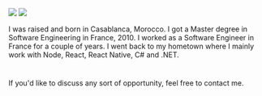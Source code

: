 ![](https://raw.githubusercontent.com/aelassas/aelassas/output/github-contribution-grid-snake.svg#gh-light-mode-only)
![](https://raw.githubusercontent.com/aelassas/aelassas/output/github-contribution-grid-snake-dark.svg#gh-dark-mode-only)

I was raised and born in Casablanca, Morocco. I got a Master degree in Software Engineering in France, 2010. I worked as a Software Engineer in France for a couple of years. I went back to my hometown where I mainly work with Node, React, React Native, C# and .NET.

#
If you'd like to discuss any sort of opportunity, feel free to contact me.
